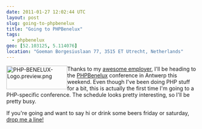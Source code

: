 ```yaml
---
date: 2011-01-27 12:02:44 UTC
layout: post
slug: going-to-phpbenelux
title: "Going to PHPBenelux"
tags:
  - phpbenelux
geo: [52.103125, 5.114076]
location: "Goeman Borgesiuslaan 77, 3515 ET Utrecht, Netherlands"
---
```

<p><a href="http://conference.phpbenelux.eu/2011/"><img alt="PHP-BENELUX-Logo.preview.png" src="/blog/user/files/logos/PHP-BENELUX-Logo.preview.png" style="width: 160px; height: 62px; float: left" /></a></p>

<p>Thanks to my <a href="http://www.ibuildings.nl/">awesome employer</a>, I'll be heading to the <a href="http://conference.phpbenelux.eu/2011/">PHPBenelux</a> conference in Antwerp this weekend. Even though I've been doing PHP stuff for a bit, this is actually the first time I'm going to a PHP-specific conference. The schedule looks pretty interesting, so I'll be pretty busy.</p>

<p>If you're going and want to say hi or drink some beers friday or saturday, <a href="/blog/about">drop me a line!</a></p>

